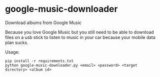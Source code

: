 # google-music-downloader
Download albums from Google Music

Because you love Google Music but you still need to be able to download files on a usb stick to listen to music in your car because your mobile data plan sucks.

Usage:
```
pip install -r requirements.txt
python google-music-downloader.py <email> <password> <target directory> <album id>
```
